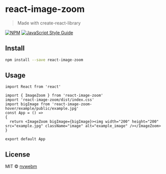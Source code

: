 # react-image-zoom

> Made with create-react-library

[![NPM](https://img.shields.io/npm/v/react-image-zoom.svg)](https://www.npmjs.com/package/react-image-zoom) [![JavaScript Style Guide](https://img.shields.io/badge/code_style-standard-brightgreen.svg)](https://standardjs.com)

## Install

```bash
npm install --save react-image-zoom
```

## Usage

```tsx
import React from 'react'

import { ImageZoom } from 'react-image-zoom'
import 'react-image-zoom/dist/index.css'
import bigImage from 'react-image-zoom-hover/example/public/example.jpg' 
const App = () =>
{
  return <ImageZoom bigImage={bigImage}><img width="200" height="200"  src="example.jpg" className="image" alt="example_image" /></ImageZoom>
}

export default App

```

## License

MIT © [nvwebm](https://github.com/nvwebm)
